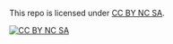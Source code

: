 This repo is licensed under
[CC BY NC SA](https://creativecommons.org/licenses/by-nc-sa/4.0/).

[![CC BY NC SA](https://i.creativecommons.org/l/by-nc-sa/4.0/88x31.png)](https://creativecommons.org/licenses/by-nc-sa/4.0/)
